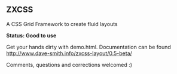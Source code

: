 ZXCSS
-----
A CSS Grid Framework to create fluid layouts

__Status: Good to use__

Get your hands dirty with demo.html. Documentation can be found http://www.dave-smith.info/zxcss-layout/0.5-beta/

Comments, questions and corrections welcomed :)